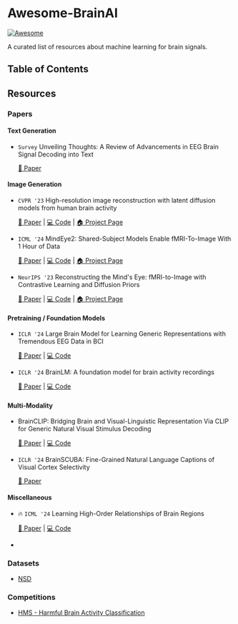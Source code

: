 # Awesome-BrainAI
[![Awesome](https://cdn.rawgit.com/sindresorhus/awesome/d7305f38d29fed78fa85652e3a63e154dd8e8829/media/badge.svg)](https://github.com/sindresorhus/awesome)

A curated list of resources about machine learning for brain signals.

## Table of Contents




## Resources
### Papers
#### Text Generation
- `Survey` Unveiling Thoughts: A Review of Advancements in EEG Brain Signal Decoding into Text
  
  [📖 Paper](https://arxiv.org/abs/2405.00726)


#### Image Generation

- `CVPR '23` High-resolution image reconstruction with latent diffusion models from human brain activity
  
  [📖 Paper](https://openaccess.thecvf.com/content/CVPR2023/html/Takagi_High-Resolution_Image_Reconstruction_With_Latent_Diffusion_Models_From_Human_Brain_CVPR_2023_paper.html) | [💻 Code](https://github.com/yu-takagi/StableDiffusionReconstruction?tab=readme-ov-file) | [🏠 Project Page](https://sites.google.com/view/stablediffusion-with-brain/)
- `ICML '24` MindEye2: Shared-Subject Models Enable fMRI-To-Image With 1 Hour of Data

  [📖 Paper](https://arxiv.org/abs/2403.11207) | [💻 Code](https://github.com/MedARC-AI/MindEyeV2/tree/main) | [🏠 Project Page](https://medarc-ai.github.io/mindeye2/)

- `NeurIPS '23` Reconstructing the Mind's Eye: fMRI-to-Image with Contrastive Learning and Diffusion Priors
  
  [📖 Paper](https://arxiv.org/abs/2305.18274) | [💻 Code](https://github.com/MedARC-AI/fMRI-reconstruction-NSD) | [🏠 Project Page](https://medarc-ai.github.io/mindeye/)


#### Pretraining / Foundation Models
- `ICLR '24` Large Brain Model for Learning Generic Representations with Tremendous EEG Data in BCI
  
  [📖 Paper](https://openreview.net/forum?id=QzTpTRVtrP) | [💻 Code](https://github.com/935963004/LaBraM)
- `ICLR '24` BrainLM: A foundation model for brain activity recordings
  
  [📖 Paper](https://www.biorxiv.org/content/10.1101/2023.09.12.557460v2.abstract) | [💻 Code](https://github.com/vandijklab/BrainLM)

<!-- - Towards Neural Foundation Models for Vision: Aligning EEG, MEG and fMRI Representations to Perform Decoding, Encoding and Modality Conversion
  [📖 Paper](https://openreview.net/forum?id=nxoKCdmteM) -->



#### Multi-Modality
- BrainCLIP: Bridging Brain and Visual-Linguistic Representation Via CLIP for Generic Natural Visual Stimulus Decoding

  [📖 Paper](https://arxiv.org/abs/2302.12971) | [💻 Code](https://github.com/YulongBonjour/BrainCLIP.git)

- `ICLR '24` BrainSCUBA: Fine-Grained Natural Language Captions of Visual Cortex Selectivity
  
  [📖 Paper](https://arxiv.org/abs/2310.04420)



#### Miscellaneous
- 🔥 `ICML '24` Learning High-Order Relationships of Brain Regions
  
  [📖 Paper](https://arxiv.org/pdf/2312.02203) | [💻 Code](https://github.com/Graph-and-Geometric-Learning/HyBRiD)
- 


### Datasets
- [NSD](http://naturalscenesdataset.org/)


### Competitions
- [HMS - Harmful Brain Activity Classification](https://www.kaggle.com/competitions/hms-harmful-brain-activity-classification)
